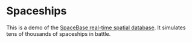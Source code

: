 # Spaceships

This is a demo of the [SpaceBase real-time spatial database](http://paralleluniverse.co). It simulates tens of thousands of spaceships in battle.

